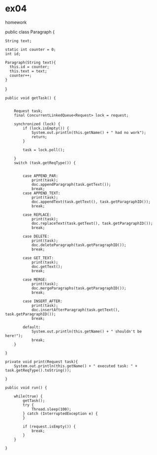 # ex04
homework


public class Paragraph {

    String text;

    static int counter = 0;
    int id;

    Paragraph(String text){
      this.id = counter;
      this.text = text;
      counter++;
    }


}


    public void getTask() {


        Request task;
        final ConcurrentLinkedQueue<Request> lock = request;

        synchronized (lock) {
            if (lock.isEmpty()) {
                System.out.println(this.getName() + " had no work");
                return;
            }

            task = lock.poll();

        }
        switch (task.getReqType()) {


            case APPEND_PAR:
                print(task);
                doc.appendParagraph(task.getText());
                break;
            case APPEND_TEXT:
                print(task);
                doc.appendText(task.getText(), task.getParagraphID());
                break;

            case REPLACE:
                print(task);
                doc.replaceText(task.getText(), task.getParagraphID());
                break;

            case DELETE:
                print(task);
                doc.deleteParagraph(task.getParagraphID());
                break;

            case GET_TEXT:
                print(task);
                doc.getText();
                break;

            case MERGE:
                print(task);
                doc.mergeParagraphs(task.getParagraphID());
                break;

            case INSERT_AFTER:
                print(task);
                doc.insertAfterParagraph(task.getText(), task.getParagraphID());
                break;

            default:
                System.out.println(this.getName() + " shouldn't be here!");
                break;
        }

    }

    private void print(Request task){
        System.out.println(this.getName() + " executed task: " + task.getReqType().toString());

    }
    
    public void run() {

        while(true) {
            getTask();
            try {
                Thread.sleep(100);
            } catch (InterruptedException e) {
            }

            if (request.isEmpty()) {
                break;
            }
        }

    }
